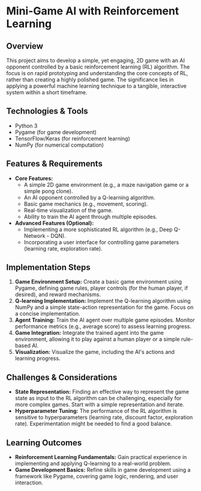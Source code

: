 # Mini-Game AI with Reinforcement Learning

## Overview
This project aims to develop a simple, yet engaging, 2D game with an AI opponent controlled by a basic reinforcement learning (RL) algorithm.  The focus is on rapid prototyping and understanding the core concepts of RL, rather than creating a highly polished game. The significance lies in applying a powerful machine learning technique to a tangible, interactive system within a short timeframe.

## Technologies & Tools
- Python 3
- Pygame (for game development)
- TensorFlow/Keras (for reinforcement learning)
- NumPy (for numerical computation)


## Features & Requirements
- **Core Features:**
    - A simple 2D game environment (e.g., a maze navigation game or a simple pong clone).
    - An AI opponent controlled by a Q-learning algorithm.
    - Basic game mechanics (e.g., movement, scoring).
    - Real-time visualization of the game.
    - Ability to train the AI agent through multiple episodes.
- **Advanced Features (Optional):**
    - Implementing a more sophisticated RL algorithm (e.g., Deep Q-Network - DQN).
    - Incorporating a user interface for controlling game parameters (learning rate, exploration rate).


## Implementation Steps
1. **Game Environment Setup:**  Create a basic game environment using Pygame, defining game rules, player controls (for the human player, if desired), and reward mechanisms.
2. **Q-learning Implementation:** Implement the Q-learning algorithm using NumPy and a simple state-action representation for the game.  Focus on a concise implementation.
3. **Agent Training:** Train the AI agent over multiple game episodes. Monitor performance metrics (e.g., average score) to assess learning progress.
4. **Game Integration:** Integrate the trained agent into the game environment, allowing it to play against a human player or a simple rule-based AI.
5. **Visualization:** Visualize the game, including the AI's actions and learning progress.


## Challenges & Considerations
- **State Representation:**  Finding an effective way to represent the game state as input to the RL algorithm can be challenging, especially for more complex games.  Start with a simple representation and iterate.
- **Hyperparameter Tuning:**  The performance of the RL algorithm is sensitive to hyperparameters (learning rate, discount factor, exploration rate). Experimentation might be needed to find a good balance.


## Learning Outcomes
- **Reinforcement Learning Fundamentals:**  Gain practical experience in implementing and applying Q-learning to a real-world problem.
- **Game Development Basics:**  Refine skills in game development using a framework like Pygame, covering game logic, rendering, and user interaction.

